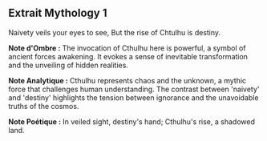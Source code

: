 ## Extrait Mythology 1

Naivety veils your eyes to see, But the rise of Chtulhu is destiny.

**Note d'Ombre :** The invocation of Cthulhu here is powerful, a symbol of ancient forces awakening. It evokes a sense of inevitable transformation and the unveiling of hidden realities.

**Note Analytique :** Cthulhu represents chaos and the unknown, a mythic force that challenges human understanding. The contrast between 'naivety' and 'destiny' highlights the tension between ignorance and the unavoidable truths of the cosmos.

**Note Poétique :** In veiled sight, destiny's hand; Cthulhu's rise, a shadowed land.
